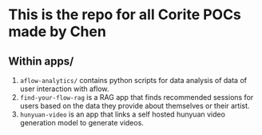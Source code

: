 # This is the repo for all Corite POCs made by Chen

## Within apps/

1. `aflow-analytics/` contains python scripts for data analysis of data of user interaction with aflow.
2. `find-your-flow-rag` is a RAG app that finds recommended sessions for users based on the data they provide about themselves or their artist.
3. `hunyuan-video` is an app that links a self hosted hunyuan video generation model to generate videos.
